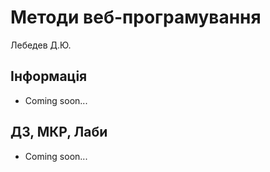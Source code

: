 # Методи веб-програмування

Лебедев Д.Ю.

## Інформація

-   Coming soon...


## ДЗ, МКР, Лаби

-   Coming soon...
